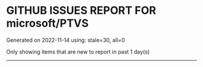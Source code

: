 
# GITHUB ISSUES REPORT FOR microsoft/PTVS


Generated on 2022-11-14 using: stale=30, all=0


Only showing items that are new to report in past 1 day(s)


---
